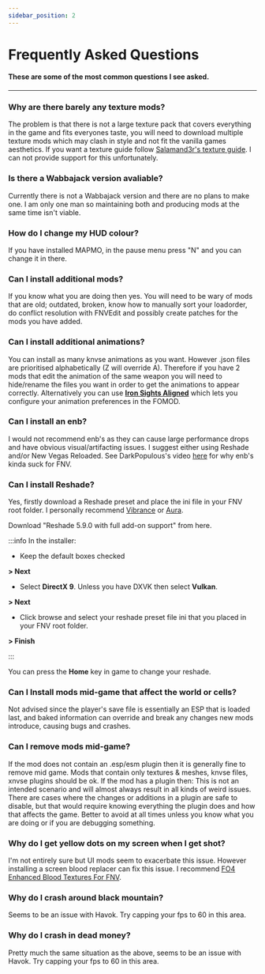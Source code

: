 ```yaml
---
sidebar_position: 2
---
```


# Frequently Asked Questions

#### These are some of the most common questions I see asked.

---

### Why are there barely any texture mods?

The problem is that there is not a large texture pack that covers everything in the game and fits everyones taste, you will need to download multiple texture mods which may clash in style and not fit the vanilla games aesthetics. If you want a texture guide follow [Salamand3r's texture guide](https://salamand3r.fail/texture-guide). I can not provide support for this unfortunately.


### Is there a Wabbajack version avaliable?

Currently there is not a Wabbajack version and there are no plans to make one. I am only one man so maintaining both and producing mods at the same time isn't viable.


### How do I change my HUD colour?

If you have installed MAPMO, in the pause menu press "N" and you can change it in there.


### Can I install additional mods?

If you know what you are doing then yes. You will need to be wary of mods that are old; outdated, broken, know how to manually sort your loadorder, do conflict resolution with FNVEdit and possibly create patches for the mods you have added.


### Can I install additional animations?

You can install as many knvse animations as you want. However .json files are prioritised alphabetically (Z will override A). Therefore if you have 2 mods that edit the animation of the same weapon you will need to hide/rename the files you want in order to get the animations to appear correctly. Alternatively you can use **[Iron Sights Aligned](https://www.nexusmods.com/newvegas/mods/81933)** which lets you configure your animation preferences in the FOMOD.


### Can I install an enb?

I would not recommend enb's as they can cause large performance drops and have obvious visual/artifacting issues. I suggest either using Reshade and/or New Vegas Reloaded. See DarkPopulous's video [here](https://www.youtube.com/watch?v=AXOWgD62ZJI) for why enb's kinda suck for FNV.


### Can I install Reshade?

Yes, firstly download a Reshade preset and place the ini file in your FNV root folder. I personally recommend [Vibrance](https://www.nexusmods.com/newvegas/mods/76715) or [Aura](https://www.nexusmods.com/newvegas/mods/79839).

Download "Reshade 5.9.0 with full add-on support" from here.

:::info In the installer:

- Keep the default boxes checked

**> Next**

- Select **DirectX 9**. Unless you have DXVK then select **Vulkan**.

**> Next**

- Click browse and select your reshade preset file ini that you placed in your FNV root folder.

**> Finish**

:::


You can press the **Home** key in game to change your reshade.

### Can I Install mods mid-game that affect the world or cells?

Not advised since the player's save file is essentially an ESP that is loaded last, and baked information can override and break any changes new mods introduce, causing bugs and crashes.


### Can I remove mods mid-game?

If the mod does not contain an .esp/esm plugin then it is generally fine to remove mid game. Mods that contain only textures & meshes, knvse files, xnvse plugins should be ok. If the mod has a plugin then:
​
This is not an intended scenario and will almost always result in all kinds of weird issues. There are cases where the changes or additions in a plugin are safe to disable, but that would require knowing everything the plugin does and how that affects the game. Better to avoid at all times unless you know what you are doing or if you are debugging something.


### Why do I get yellow dots on my screen when I get shot?

I'm not entirely sure but UI mods seem to exacerbate this issue. However installing a screen blood replacer can fix this issue. I recommend [FO4 Enhanced Blood Textures For FNV](https://www.nexusmods.com/newvegas/mods/74067?tab=description).


### Why do I crash around black mountain?

Seems to be an issue with Havok. Try capping your fps to 60 in this area.


### Why do I crash in dead money?

Pretty much the same situation as the above, seems to be an issue with Havok. Try capping your fps to 60 in this area.